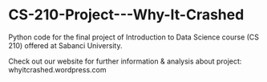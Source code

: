 # CS-210-Project---Why-It-Crashed
Python code for the final project of Introduction to Data Science course (CS 210) offered at Sabanci University.

Check out our website for further information & analysis about project: whyitcrashed.wordpress.com
